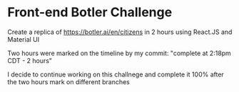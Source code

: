 # Front-end Botler Challenge

Create a replica of https://botler.ai/en/citizens in 2 hours using React.JS and Material UI

Two hours were marked on the timeline by my commit: "complete at 2:18pm CDT - 2 hours"

I decide to continue working on this challnege and complete it 100% after the two hours mark on different branches
